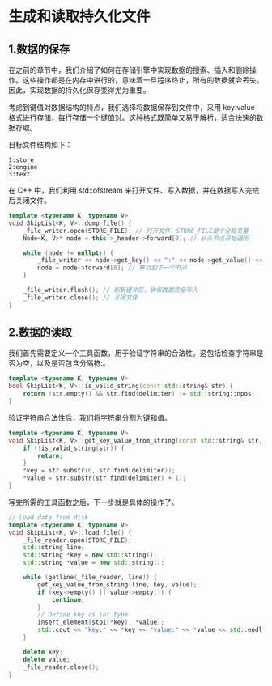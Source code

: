 # 生成和读取持久化文件
## 1.数据的保存
在之前的章节中，我们介绍了如何在存储引擎中实现数据的搜索、插入和删除操作。这些操作都是在内存中进行的，意味着一旦程序终止，所有的数据就会丢失。因此，实现数据的持久化保存变得尤为重要。

考虑到键值对数据结构的特点，我们选择将数据保存到文件中，采用 key:value 格式进行存储，每行存储一个键值对。这种格式既简单又易于解析，适合快速的数据存取。

目标文件结构如下：
```
1:store
2:engine
3:text
```
在 C++ 中，我们利用 std::ofstream 来打开文件、写入数据，并在数据写入完成后关闭文件。
```cpp
template <typename K, typename V>
void SkipList<K, V>::dump_file() {
    _file_writer.open(STORE_FILE); // 打开文件，STORE_FILE是个全局变量
    Node<K, V>* node = this->_header->forward[0]; // 从头节点开始遍历

    while (node != nullptr) {
        _file_writer << node->get_key() << ":" << node->get_value() << ";\n"; // 写入键值对
        node = node->forward[0]; // 移动到下一个节点
    }

    _file_writer.flush(); // 刷新缓冲区，确保数据完全写入
    _file_writer.close(); // 关闭文件
}
```
## 2.数据的读取
我们首先需要定义一个工具函数，用于验证字符串的合法性。这包括检查字符串是否为空，以及是否包含分隔符:。
```cpp
template <typename K, typename V>
bool SkipList<K, V>::is_valid_string(const std::string& str) {
    return !str.empty() && str.find(delimiter) != std::string::npos;
}
```
验证字符串合法性后，我们将字符串分割为键和值。
```cpp
template <typename K, typename V>
void SkipList<K, V>::get_key_value_from_string(const std::string& str, std::string* key, std::string* value) {
    if (!is_valid_string(str)) {
        return;
    }
    *key = str.substr(0, str.find(delimiter));
    *value = str.substr(str.find(delimiter) + 1);
}
```
写完所需的工具函数之后，下一步就是具体的操作了。
```cpp
// Load data from disk
template <typename K, typename V>
void SkipList<K, V>::load_file() {
    _file_reader.open(STORE_FILE);
    std::string line;
    std::string *key = new std::string();
    std::string *value = new std::string();

    while (getline(_file_reader, line)) {
        get_key_value_from_string(line, key, value);
        if (key->empty() || value->empty()) {
            continue;
        }
        // Define key as int type
        insert_element(stoi(*key), *value);
        std::cout << "key:" << *key << "value:" << *value << std::endl;
    }

    delete key;
    delete value;
    _file_reader.close();
}
```
